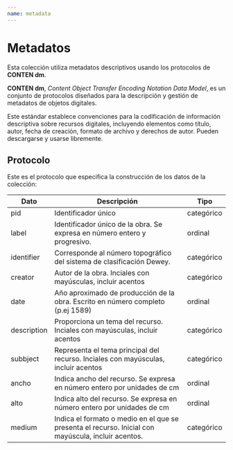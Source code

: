 ```yaml
---
name: metadata
---
```


# Metadatos

Esta colección utiliza metadatos descriptivos usando los protocolos de **CONTEN dm**. 

**CONTEN dm**, *Content Object Transfer Encoding Notation Data Model*, es un conjunto de protocolos diseñados para la descripción y gestión de metadatos de objetos digitales. 

Este estándar establece convenciones para la codificación de información descriptiva sobre recursos digitales, incluyendo elementos como título, autor, fecha de creación, formato de archivo y derechos de autor. Pueden descargarse y usarse libremente. 

## Protocolo

Este es el protocolo que especifica la construcción de los datos de la colección:

| Dato   | Descripción                                                                     |  Tipo      |
|---     |---                                                                              |---         |
| pid    | Identificador único                                                             | categórico |
| label  | Identificador único de la obra. Se expresa en número entero y progresivo.       | ordinal    |
| identifier| Corresponde al número topográfico del sistema de clasificación Dewey.        | categórico |
| creator  | Autor de la obra. Inciales con mayúsculas, incluir acentos                    | categórico |
| date  | Año aproximado de producción de la obra. Escrito en número completo (p.ej 1589)  | ordinal    |
| description | Proporciona un tema del recurso. Inciales con mayúsculas, incluir acentos  | categórico |
| subbject | Representa el tema principal del recurso. Inciales con mayúsculas, incluir acentos  | categórico |
| ancho  | Indica ancho del recurso. Se expresa en número entero por unidades de cm        | ordinal    |
| alto   | Indica alto del recurso. Se expresa en número entero por unidades de  cm        | ordinal    |
| medium  | Indica el formato o medio en el que se presenta el recurso. Inicial con mayúscula, incluir acentos.  | categórico |

<!-- La tabla de metadatos se carga automáticamente -->